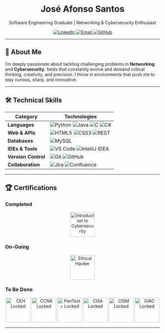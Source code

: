 <!--
Fonners/Fonners is a ✨ special ✨ repository because its `README.md` (this file) appears on your GitHub profile.
-->

<div align="center">
  <h1>José Afonso Santos</h1>
  <p>Software Engineering Graduate | Networking & Cybersecurity Enthusiast</p>
  <p>
    <a href="https://www.linkedin.com/in/jos%C3%A9-afonso-calheiros-cruz-528a71226/" target="_blank">
      <img src="https://img.shields.io/badge/LinkedIn-0A66C2?style=for-the-badge&logo=linkedin&logoColor=white" alt="LinkedIn" />
    </a>
    <a href="mailto:zeafonso2004@gmail.com">
      <img src="https://img.shields.io/badge/Email-D14836?style=for-the-badge&logo=gmail&logoColor=white" alt="Email" />
    </a>
    <a href="https://github.com/Fonners" target="_blank">
      <img src="https://img.shields.io/badge/GitHub-181717?style=for-the-badge&logo=github&logoColor=white" alt="GitHub" />
    </a>
  </p>
</div>

---

## 🚀 About Me

I’m deeply passionate about tackling challenging problems in **Networking** and **Cybersecurity**, fields that constantly evolve and demand critical thinking, creativity, and precision. I thrive in environments that push me to stay curious, sharp, and innovative.

---

## 🛠️ Technical Skills

| Category              | Technologies                                              |
|-----------------------|-----------------------------------------------------------|
| **Languages**         | ![Python](https://img.shields.io/badge/Python-3776AB?logo=python&logoColor=white&logoWidth=30) ![Java](https://img.shields.io/badge/Java-007396?logo=java&logoColor=white&logoWidth=30) ![C](https://img.shields.io/badge/C-C7290A?logo=C&logoColor=white&logoWidth=30) ![C#](https://img.shields.io/badge/C%23-239120?style=flat-square&logo=c-#&logoColor=white) |
| **Web & APIs**        | ![HTML5](https://img.shields.io/badge/HTML5-E34F26?logo=html5&logoColor=white&style=flat-square) ![CSS3](https://img.shields.io/badge/CSS3-1572B6?logo=css3&logoColor=white&style=flat-square) ![REST](https://img.shields.io/badge/REST-API?logo=rest&logoColor=black&style=flat-square) |
| **Databases**         | ![MySQL](https://img.shields.io/badge/MySQL-4479A1?logo=mysql&logoColor=white&style=flat-square)|
| **IDEs & Tools**      | ![VS Code](https://img.shields.io/badge/VS%20Code-007ACC?logo=visual-studio-code&logoColor=white&style=flat-square) ![IntelliJ IDEA](https://img.shields.io/badge/IntelliJ%20IDEA-000000?logo=intellijidea&logoColor=white&style=flat-square) |
| **Version Control**   | ![Git](https://img.shields.io/badge/Git-F05032?logo=git&logoColor=white&style=flat-square) ![GitHub](https://img.shields.io/badge/GitHub-181717?logo=github&logoColor=white&style=flat-square) |
| **Collaboration**     | ![Jira](https://img.shields.io/badge/Jira-0052CC?logo=jira&logoColor=white&style=flat-square) ![Confluence](https://img.shields.io/badge/Confluence-172B4D?logo=confluence&logoColor=white&style=flat-square) |

---

## 🏆 Certifications
### Completed
<p align="center">
  <!-- Completed -->
  <img src="https://images.credly.com/images/af8c6b4e-fc31-47c4-8dcb-eb7a2065dc5b/I2CS__1_.png" alt="Introduction to Cybersecurity" width="80" />
</p>

### On-Going
<p align="center">
  <!-- In Progress -->
  <img src="https://github.com/user-attachments/assets/ffa4e11c-1f08-430d-a481-54af9e642029" alt="Ethical Hacker" width="80" style="opacity: 1;" title="In Progress" />
</p>

### To Be Done
<p align="center">
  <!-- Locked/Upcoming -->
  <img src="https://img.shields.io/badge/CEH-Locked-grey?style=flat-square" alt="CEH Locked" width="80" />
  <img src="https://img.shields.io/badge/CCNA-Locked-grey?style=flat-square" alt="CCNA Locked" width="80" />
  <img src="https://img.shields.io/badge/PenTest%2B-Locked-grey?style=flat-square" alt="PenTest+ Locked" width="80" />
  <img src="https://img.shields.io/badge/CISA-Locked-grey?style=flat-square" alt="CISA Locked" width="80" />
  <img src="https://img.shields.io/badge/CISM-Locked-grey?style=flat-square" alt="CISM Locked" width="80" />
  <img src="https://img.shields.io/badge/GIAC-Locked-grey?style=flat-square" alt="GIAC Locked" width="80" />
</p>

---
<!-- End of Profile README -->
<!--
Fonners/Fonners is a ✨ special ✨ repository because its `README.md` (this file) appears on your GitHub profile.
-->
